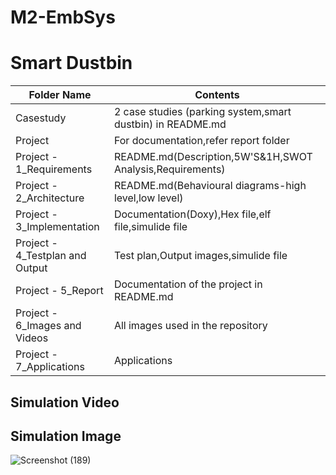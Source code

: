 # M2-EmbSys
# Smart Dustbin
| Folder Name| Contents |
| ------------- | ------------- |
| Casestudy |2 case studies (parking system,smart dustbin) in README.md|
| Project | For documentation,refer report folder|
|Project - 1_Requirements|README.md(Description,5W'S&1H,SWOT Analysis,Requirements)|
|Project - 2_Architecture|README.md(Behavioural diagrams-high level,low level)|
|Project - 3_Implementation|Documentation(Doxy),Hex file,elf file,simulide file|
|Project - 4_Testplan and Output|Test plan,Output images,simulide file|
|Project - 5_Report|Documentation of the project in README.md|
|Project - 6_Images and Videos|All images used in the repository|
|Project - 7_Applications|Applications|
## Simulation Video

## Simulation Image
![Screenshot (189)](https://user-images.githubusercontent.com/85895650/157229095-48d03bb7-2223-47a2-8ae4-494e26caf5e0.png)
